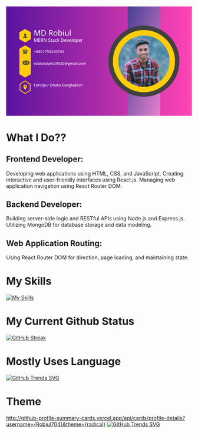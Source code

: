 

![Header](https://raw.githubusercontent.com/Robiul704/Robiul704/main/20231209_005523_0000.png)

# What I Do??

## Frontend Developer:

Developing web applications using HTML, CSS, and JavaScript.
Creating interactive and user-friendly interfaces using React.js.
Managing web application navigation using React Router DOM.

## Backend Developer:

Building server-side logic and RESTful APIs using Node.js and Express.js.
Utilizing MongoDB for database storage and data modeling.

## Web Application Routing:

Using React Router DOM for direction, page loading, and maintaining state.


# My Skills
[![My Skills](https://skillicons.dev/icons?i=mongodb,js,react,github,nodejs,nextjs,firebase,html,css,tailwind,vercel,vite,vscode,instagram,linkedin,netlify,regex,materialui,figma&theme=light)](https://skillicons.dev)

# My Current Github Status

[![GitHub Streak](https://github-readme-streak-stats.herokuapp.com?user=Robiul704&theme=dark&date_format=j%20M%5B%20Y%5D)](https://git.io/streak-stats)

# Mostly Uses Language


[![GitHub Trends SVG](https://api.githubtrends.io/user/svg/Robiul704/langs?time_range=one_year&theme=bright_lights)](https://githubtrends.io)


# Theme 

http://github-profile-summary-cards.vercel.app/api/cards/profile-details?username={Robiul704}&theme={radical}
[![GitHub Trends SVG](http://github-profile-summary-cards.vercel.app/api/cards/profile-details?username={Robiul704}&theme={radical})](https://githubtrends.io)




